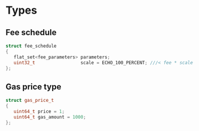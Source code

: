 # Types

## Fee schedule

```cpp
struct fee_schedule
{
   flat_set<fee_parameters> parameters;
   uint32_t                 scale = ECHO_100_PERCENT; ///< fee * scale / ECHO_100_PERCENT
};
```

## Gas price type

```cpp
struct gas_price_t
{
   uint64_t price = 1;
   uint64_t gas_amount = 1000;
};
```